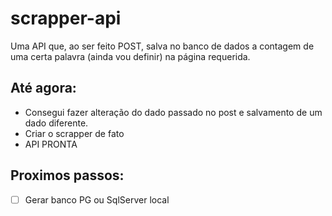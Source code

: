 # scrapper-api
Uma API que, ao ser feito POST, salva no banco de dados a contagem de uma certa palavra (ainda vou definir) na página requerida.

## Até agora:
- Consegui fazer alteração do dado passado no post e salvamento de um dado diferente.
-  Criar o scrapper de fato
- API PRONTA

## Proximos passos:
- [ ] Gerar banco PG ou SqlServer local